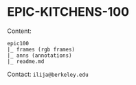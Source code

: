 # EPIC-KITCHENS-100

Content:

```
epic100
|_ frames (rgb frames)
|_ anns (annotations)
|_ readme.md
```

Contact: `ilija@berkeley.edu`
